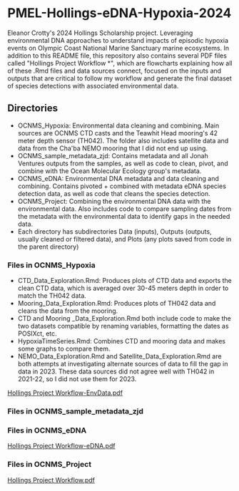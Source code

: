 # PMEL-Hollings-eDNA-Hypoxia-2024
Eleanor Crotty's 2024 Hollings Scholarship project. Leveraging environmental DNA approaches to understand impacts of episodic hypoxia events on Olympic Coast National Marine Sanctuary marine ecosystems. In addition to this README file, this repository also contains several PDF files called "Hollings Project Workflow *", which are flowcharts explaining how all of these .Rmd files and data sources connect, focused on the inputs and outputs that are critical to follow my workflow and generate the final dataset of species detections with associated environmental data.

## Directories
- OCNMS_Hypoxia: Environmental data cleaning and combining. Main sources are OCNMS CTD casts and the Teawhit Head mooring's 42 meter depth sensor (TH042). The folder also includes satellite data and data from the Cha'ba NEMO mooring that I did not end up using.
- OCNMS_sample_metadata_zjd: Contains metadata and all Jonah Ventures outputs from the samples, as well as code to clean, pivot, and combine with the Ocean Molecular Ecology group's metadata.
- OCNMS_eDNA: Environmental DNA metadata and data cleaning and combining. Contains pivoted + combined with metadata eDNA species detection data, as well as code that cleans the species detection.
- OCNMS_Project: Combining the environmental DNA data with the environmental data. Also includes code to compare sampling dates from the metadata with the environmental data to identify gaps in the needed data.
- Each directory has subdirectories Data (inputs), Outputs (outputs, usually cleaned or filtered data), and Plots (any plots saved from code in the parent directory)

### Files in OCNMS_Hypoxia
- CTD_Data_Exploration.Rmd: Produces plots of CTD data and exports the clean CTD data, which is averaged over 30-45 meters depth in order to match the TH042 data.
- Mooring_Data_Exploration.Rmd: Produces plots of TH042 data and cleans the data from the mooring.
- CTD and Mooring _Data_Exploration.Rmd both include code to make the two datasets compatible by renaming variables, formatting the dates as POSIXct, etc.
- HypoxiaTimeSeries.Rmd: Combines CTD and mooring data and makes some graphs to compare them.
- NEMO_Data_Exploration.Rmd and Satellite_Data_Exploration.Rmd are both attempts at investigating alternate sources of data to fill the gap in data in 2023. These data sources did not agree well with TH042 in 2021-22, so I did not use them for 2023.

[Hollings Project Workflow-EnvData.pdf](https://github.com/user-attachments/files/16059843/Hollings.Project.Workflow-EnvData.pdf)

### Files in OCNMS_sample_metadata_zjd

### Files in OCNMS_eDNA

[Hollings Project Workflow-eDNA.pdf](https://github.com/user-attachments/files/16059847/Hollings.Project.Workflow-eDNA.pdf)

### Files in OCNMS_Project

[Hollings Project Workflow.pdf](https://github.com/user-attachments/files/16059851/Hollings.Project.Workflow.pdf)
